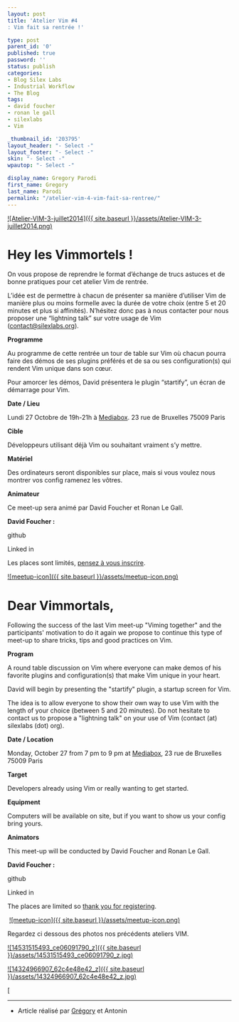 ```yaml
---
layout: post
title: 'Atelier Vim #4
: Vim fait sa rentrée !'

type: post
parent_id: '0'
published: true
password: ''
status: publish
categories:
- Blog Silex Labs
- Industrial Workflow
- The Blog
tags:
- david foucher
- ronan le gall
- silexlabs
- Vim

_thumbnail_id: '203795'
layout_header: "- Select -"
layout_footer: "- Select -"
skin: "- Select -"
wpautop: "- Select -"

display_name: Gregory Parodi
first_name: Gregory
last_name: Parodi
permalink: "/atelier-vim-4-vim-fait-sa-rentree/"
---
```


[![Atelier-VIM-3-juillet2014]({{ site.baseurl }}/assets/Atelier-VIM-3-juillet2014.png)](https://www.silexlabs.org/wp-content/uploads/2014/09/Atelier-VIM-3-juillet2014.png)

Hey les Vimmortels !
====================

On vous propose de reprendre le format d’échange de trucs astuces et de bonne pratiques pour cet atelier Vim de rentrée.

L’idée est de permettre à chacun de présenter sa manière d’utiliser Vim de manière plus ou moins formelle avec la durée de votre choix (entre 5 et 20 minutes et plus si affinités). N’hésitez donc pas à nous contacter pour nous proposer une “lightning talk” sur votre usage de Vim (contact@silexlabs.org).

**Programme**

Au programme de cette rentrée un tour de table sur Vim où chacun pourra faire des démos de ses plugins préférés et de sa ou ses configuration(s) qui rendent Vim unique dans son cœur.

Pour amorcer les démos, David présentera le plugin “startify”, un écran de démarrage pour Vim.

**Date / Lieu**

Lundi 27 Octobre de 19h-21h à [Mediabox](http://www.mediabox.fr/). 23 rue de Bruxelles 75009 Paris

**Cible**

Développeurs utilisant déjà Vim ou souhaitant vraiment s’y mettre.

**Matériel**

Des ordinateurs seront disponibles sur place, mais si vous voulez nous montrer vos config ramenez les vôtres.

**Animateur**

Ce meet-up sera animé par David Foucher et Ronan Le Gall.

**David Foucher :**

github


Linked in


Les places sont limités, [pensez à vous inscrire](http://www.meetup.com/Vim-Paris/events/210445422/ "Meet up Vim").

[![meetup-icon]({{ site.baseurl }}/assets/meetup-icon.png)](http://www.meetup.com/Vim-Paris/events/210445422/)

Dear Vimmortals,
================

Following the success of the last Vim meet-up "Viming together" and the participants' motivation to do it again we propose to continue this type of meet-up to share tricks, tips and good practices on Vim.

**Program**

A round table discussion on Vim where everyone can make demos of his favorite plugins and configuration(s) that make Vim unique in your heart.

David will begin by presenting the "startify" plugin, a startup screen for Vim.

The idea is to allow everyone to show their own way to use Vim with the length of your choice (between 5 and 20 minutes). Do not hesitate to contact us to propose a "lightning talk" on your use of Vim (contact (at) silexlabs (dot) org).

**Date / Location**

Monday, October 27 from 7 pm to 9 pm at [Mediabox](http://www.mediabox.fr/), 23 rue de Bruxelles 75009 Paris

**Target**

Developers already using Vim or really wanting to get started.

**Equipment**

Computers will be available on site, but if you want to show us your config bring yours.

**Animators**

This meet-up will be conducted by David Foucher and Ronan Le Gall.

**David Foucher :**

github


Linked in


The places are limited so [thank you for registering](http://www.meetup.com/Vim-Paris/events/210445422/).

 [![meetup-icon]({{ site.baseurl }}/assets/meetup-icon.png)](http://www.meetup.com/Vim-Paris/events/210445422/)

Regardez ci dessous des photos nos précédents ateliers VIM.

[![14531515493_ce06091790_z]({{ site.baseurl }}/assets/14531515493_ce06091790_z.jpg)](https://www.silexlabs.org/wp-content/uploads/2014/09/14531515493_ce06091790_z.jpg)

[![14324966907_62c4e48e42_z]({{ site.baseurl }}/assets/14324966907_62c4e48e42_z.jpg)](https://www.silexlabs.org/wp-content/uploads/2014/09/14324966907_62c4e48e42_z.jpg)

[  

-----------------------------------------------------------------------------------------------------------------------------------------------------------------------------------------------------------------------------------------------------------------------------------

*   Article réalisé par [Grégory](http://www.gregoryparodi.fr/) et Antonin

[  
](https://www.silexlabs.org/wp-content/uploads/2014/09/SB-atelier-silex-03-carre-1.png)[  
](https://www.silexlabs.org/wp-content/uploads/2014/09/SB-atelier-silex-03-carre.png)[  
](https://www.silexlabs.org/wp-content/uploads/2014/09/SB-atelier-silex-03-carre.png)[  
](https://www.silexlabs.org/wp-content/uploads/2014/07/b-to-b-06-node2-carre1.png)[  
](https://www.silexlabs.org/wp-content/uploads/2014/07/b-to-b-01-node-carre-as.png)
----------------------------------------------------------------------------------------------------------------------------------------------------------------------------------------------------------------------------------------------------------------------------------------------------------------------------------------------------------------------------------------------------------------------------------------------------------